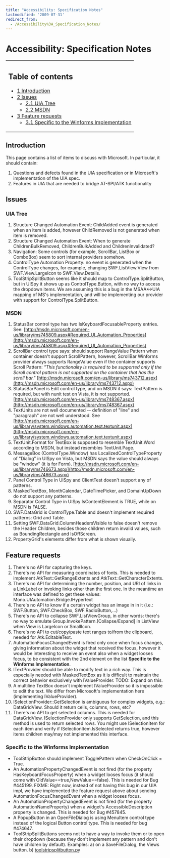 ```yaml
---
title: "Accessibility: Specification Notes"
lastmodified: '2009-07-31'
redirect_from:
  - /Accessibility%3A_Specification_Notes/
---
```


Accessibility: Specification Notes
==================================

<table>
<col width="100%" />
<tbody>
<tr class="odd">
<td align="left"><h2>Table of contents</h2>
<ul>
<li><a href="#introduction">1 Introduction</a></li>
<li><a href="#issues">2 Issues</a>
<ul>
<li><a href="#uia-tree">2.1 UIA Tree</a></li>
<li><a href="#msdn">2.2 MSDN</a></li>
</ul></li>
<li><a href="#feature-requests">3 Feature requests</a>
<ul>
<li><a href="#specific-to-the-winforms-implementation">3.1 Specific to the Winforms Implementation</a></li>
</ul></li>
</ul></td>
</tr>
</tbody>
</table>

Introduction
------------

This page contains a list of items to discuss with Microsoft. In particular, it should contain:

1.  Questions and defects found in the UIA specification or in Microsoft's implementation of the UIA spec.
2.  Features in UIA that are needed to bridge AT-SPI/ATK functionality

Issues
------

### UIA Tree

1.  Structure Changed Automation Event: ChildAdded event is generated when an item is added, however ChildRemoved is not generated when item is removed.
2.  Structure Changed Automation Event: When to generate ChildrenBulkRemoved, ChildrenBulkAdded and ChildrenInvalidated?
3.  Navigation: Some controls (for example, ScrollBar, ListBox or ComboBox) seem to sort internal providers somehow.
4.  ControlType Automation Property: no event is generated when the ControlType changes, for example, changing SWF.ListView.View from SWF.View.LargeIcon to SWF.View.Details.
5.  ToolStripSplitButton seems like it should map to ControlType.SplitButton, but in UISpy it shows up as ControlType.Button, with no way to access the dropdown items. We are assuming this is a bug in the MSAA\<-\>UIA mapping of MS's implementation, and will be implementing our provider with support for ControlType.SplitButton.

### MSDN

1.  StatusBar control type has two IsKeyboardFocusableProperty entries. See: [http://msdn.microsoft.com/en-us/library/ms745809.aspx#Required_UI_Automation_Properties](http://msdn.microsoft.com/en-us/library/ms745809.aspx#Required_UI_Automation_Properties)
2.  ScrollBar control type says: should support RangeValue Pattern when container doesn't support ScrollPattern, however, ScrollBar Winforms provider always supports RangeValue even if the container supports Scroll Pattern: *"This functionality is required to be supported only if the Scroll control pattern is not supported on the container that has the scroll bar."* [http://msdn.microsoft.com/en-us/library/ms743712.aspx](http://msdn.microsoft.com/en-us/library/ms743712.aspx)
3.  StatusBarPanel is Edit control type, and on MSDN it says: TextPattern is required, but with nunit test on Vista, it is not supported. [http://msdn.microsoft.com/en-us/library/ms748367.aspx](http://msdn.microsoft.com/en-us/library/ms748367.aspx)
4.  TextUnits are not well documented -- definition of "line" and "paragraph" are not well understood. See [http://msdn.microsoft.com/en-us/library/system.windows.automation.text.textunit.aspx](http://msdn.microsoft.com/en-us/library/system.windows.automation.text.textunit.aspx)
5.  TextUnit.Format for TextBox is supposed to resemble TextUnit.Word according to MSDN, but instead resembles TextUnit.Page.
6.  MessageBox (ControlType.Window) has LocalizedControlTypeProperty of "Dialog" in UISpy on Vista, but MSDN says the value should always be "window" (it is for Form). [http://msdn.microsoft.com/en-us/library/ms746673.aspx](http://msdn.microsoft.com/en-us/library/ms746673.aspx)
7.  Panel Control Type in UISpy and ClientTest doesn't support any of patterns.
8.  MaskedTextBox, MonthCalendar, DateTimePicker, and DomainUpDown do not support any patterns.
9.  Separator Control Type in UISpy IsContentElement is TRUE, while on MSDN is FALSE.
10. SWF.DataGrid is ControlType.Table and doesn't implement required patterns: Grid and Table.
11. Setting SWF.DataGrid.ColumnHeadersVisible to false doesn't remove the Header Children, besides those children return invalid values, such as BoundingRectangle and IsOffScreen.
12. PropertyGrid's elements differ from what is shown visually.

Feature requests
----------------

1.  There's no API for capturing the keys.
2.  There's no API for measuring coordinates of fonts. This is needed to implement AtkText::GetRangeExtents and AtkText::GetCharacterExtents.
3.  There's no API for determining the number, position, and URI of links in a LinkLabel or invoking links other than the first one. In the meantime an interface was defined to get these values: Mono.UIAutomation.Bridge.IHypertext
4.  There's no API to know if a certain widget has an image in in it (i.e.: SWF.Button, SWF.CheckBox, SWF.RadioButton,...)
5.  There's no API to collapse SWF.ListViewGroup, in other words: there's no way to emulate Group.InvokePattern.[Collapse/Expand] in ListView when View is LargeIcon or SmallIcon.
6.  There's no API to cut/copy/paste text ranges to/from the clipboard, needed for Atk.EditableText.
7.  AutomationFocusChangedEvent is fired only once when focus changes, giving information about the widget that received the focus, however it would be interesting to receive an event also when a widget looses focus, to be consistent with the 2nd element on the list **Specific to the Winforms Implementation**.
8.  ITextProvider should be able to modify text in a rich way. This is especially needed with MaskedTextBox as it is difficult to maintain the correct behavior exclusively with IValueProvider. TODO: Expand on this.
9.  A multiline TextBox doesn't implement IValueProvider so it is impossible to edit the text. We differ from Microsoft's implementation here (implementing IValueProvider).
10. ISelectionProvider::GetSelection is ambiguous for complex widgets, e.g.: DataGridView. Should it return cells, columns, rows, etc?
11. There's no API to get selected columns. This is needed for DataGridView. ISelectionProvider only supports GetSelection, and this method is used to return selected rows. You might use ISelectionItem for each item and verify if ISelectionItem.IsSelected returns true, however items children may/may not implemented this interface.

### Specific to the Winforms Implementation

-   ToolStripButton should implement TogglePattern when CheckOnClick = True.
-   An AutomationPropertyChangedEvent is not fired (for the property HasKeyboardFocusProperty) when a widget looses focus (it should come with OldValue==true,NewValue==false). This is needed for Bug #445199. FIXME: Right now, instead of not having this bug in our UIA impl, we have implemented the feature request above about sending AutomationFocusChangedEvent when a widget looses focus.
-   An AutomationPropertyChangedEvent is not fired (for the property AutomationNameProperty) when a widget's AccessibleDescription property is changed. This is needed for Bug #457845.
-   A PopupButton in an OpenFileDialog is using MenuItem control type instead of the logical Button control type. This is needed for bug #474647.
-   ToolStripSplitButtons seems not to have a way to invoke them or to open their dropdown (because they don't implement any pattern and don't have children by default). Examples: a) on a SaveFileDialog, the Views button. b) [toolstripsplitbutton.py](http://anonsvn.mono-project.com/viewvc/trunk/uia2atk/test/samples/toolstripsplitbutton.py?view=markup)
